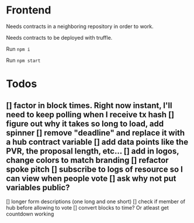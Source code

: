 Frontend
===
Needs contracts in a neighboring repository in order to work.

Needs contracts to be deployed with truffle.

Run `npm i`

Run `npm start`

Todos
===
[] factor in block times.  Right now instant, I'll need to keep polling when I receive tx hash
[] figure out why it takes so long to load, add spinner
[] remove "deadline" and replace it with a hub contract variable
[] add data points like the PVR, the proposal length, etc...
[] add in logos, change colors to match branding
[] refactor spoke pitch
[] subscribe to logs of resource so I can view when people vote
[] ask why not put variables public?
---
[] longer form descriptions (one long and one short)
[] check if member of hub before allowing to vote
[] convert blocks to time?  Or atleast get countdown working
